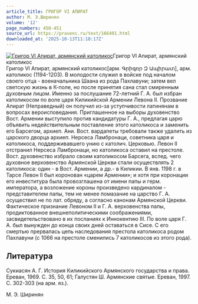 ```yaml
---
article_title: ГРИГОР VI АПИРАТ
author: М. Э.Ширинян
volume: '12'
page_numbers: 450-451
source_url: https://pravenc.ru/text/166491.html
downloaded_at: '2025-10-13T11:18:17Z'
---
```


[![Григор VI Апират, армянский католикос](https://pravenc.ru/data/885/472/1234/i200.jpg "Кликните для увеличения картинки")](https://pravenc.ru/data/885/472/1234/i400.jpg)Григор VI Апират, армянский католикос  
Григор VI Апират, армянский католикос[арм. Գրիգռր Զ Ապիրատ], арм. католикос (1194-1203). В молодости служил в войске под началом своего отца - военачальника Шаана из рода Пахлавуни; затем вел светскую жизнь в К-поле, но после принятия сана стал смиренным духовным лицом. Именно за послушание 72-летний Г. А. был избран католикосом по воле царя Киликийской Армении Левона II. Прозвание Апират (Неправедный) он получил из-за уступчивости латинянам в вопросах вероисповедания. Приглашенное на выборы духовенство Вост. Армении выступило против кандидатуры Г. А., предлагая царю объявить недействительным поставление этого католикоса и заменить его Барсегом, архиеп. Ани. Вост. вардапеты требовали также удалить из царского дворца архиеп. Нерсеса Ламбронаци, советника царя и католикоса, поддерживавшего унию с католич. Церковью. Левон II отстранил Нерсеса Ламбронаци, но католикоса оставил на престоле. Вост. духовенство избрало своим католикосом Барсега, вслед. чего духовное верховенство Армянской Церкви стали осуществлять 2 католикоса: один - в Вост. Армении, а др.- в Киликии. В янв. 1198 г. в Тарсе Левон II был коронован «царем Армении»; и хотя при коронации его инвеститура была провозглашена от имени папы и герм. императора, а возложение короны произведено кардиналом - представителем папы, тем не менее помазание на царство Г. А. осуществил не по лат. обряду, а согласно канонам Армянской Церкви. Фактическое признание Левоном II и Г. А. верховенства папы, продиктованное внешнеполитическими соображениями, засвидетельствовано в их посланиях к Иннокентию III. По воле царя Г. А. был вынужден до конца своих дней оставаться в Сисе. С его смертью прервалась цепь наследования престола католикоса родом Пахлавуни (с 1066 на престоле сменились 7 католикосов из этого рода).

## Литература

Сукиасян А. Г. История Киликийского Армянского государства и права. Ереван, 1969. С. 35, 50, 61; Галустян Ш. Армянские святые. Ереван, 1997. С. 302-303 (на арм. яз.).

М. Э.  Ширинян
